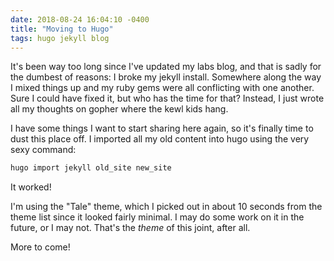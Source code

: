 ```yaml
---
date: 2018-08-24 16:04:10 -0400
title: "Moving to Hugo"
tags: hugo jekyll blog
---
```


It's been way too long since I've updated my labs blog, and that is sadly
for the dumbest of reasons: I broke my jekyll install. Somewhere along the
way I mixed things up and my ruby gems were all conflicting with one
another. Sure I could have fixed it, but who has the time for that?
Instead, I just wrote all my thoughts on gopher where the kewl kids hang.

I have some things I want to start sharing here again, so it's finally
time to dust this place off. I imported all my old content into hugo using
the very sexy command:

```bash
hugo import jekyll old_site new_site
```

It worked!

I'm using the "Tale" theme, which I picked out in about 10 seconds from
the theme list since it looked fairly minimal. I may do some work on it in
the future, or I may not. That's the _theme_ of this joint, after all.

More to come!

<!--  vim: set shiftwidth=4 tabstop=4 expandtab: -->
